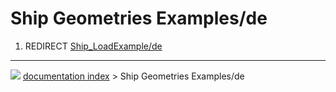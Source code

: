# Ship Geometries Examples/de
1.  REDIRECT [Ship\_LoadExample/de](Ship_LoadExample/de.md)



---
![](images/Right_arrow.png) [documentation index](../README.md) > Ship Geometries Examples/de
